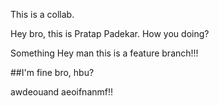 This is a collab.

Hey bro, this is Pratap Padekar. How you doing?

Something
Hey man this is a feature branch!!!

##I'm fine bro, hbu?

awdeouand aeoifnanmf!!
